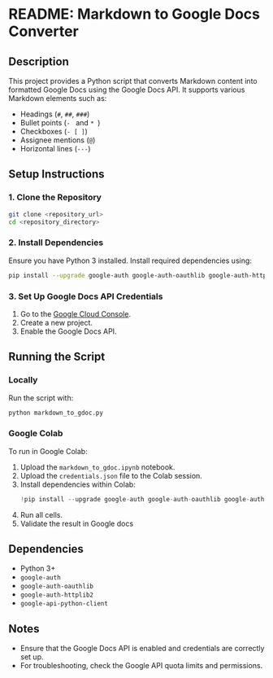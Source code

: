 # README: Markdown to Google Docs Converter

## Description
This project provides a Python script that converts Markdown content into formatted Google Docs using the Google Docs API. It supports various Markdown elements such as:
- Headings (`#`, `##`, `###`)
- Bullet points (`- ` and `* `)
- Checkboxes (`- [ ]`)
- Assignee mentions (`@`)
- Horizontal lines (`---`)

## Setup Instructions

### 1. Clone the Repository
```bash
git clone <repository_url>
cd <repository_directory>
```

### 2. Install Dependencies
Ensure you have Python 3 installed. Install required dependencies using:
```bash
pip install --upgrade google-auth google-auth-oauthlib google-auth-httplib2 google-api-python-client
```

### 3. Set Up Google Docs API Credentials
1. Go to the [Google Cloud Console](https://console.cloud.google.com/).
2. Create a new project.
3. Enable the Google Docs API.

## Running the Script

### Locally
Run the script with:
```bash
python markdown_to_gdoc.py
```

### Google Colab
To run in Google Colab:
1. Upload the `markdown_to_gdoc.ipynb` notebook.
2. Upload the `credentials.json` file to the Colab session.
3. Install dependencies within Colab:
   ```python
   !pip install --upgrade google-auth google-auth-oauthlib google-auth-httplib2 google-api-python-client
   ```
4. Run all cells.
5. Validate the result in Google docs

## Dependencies
- Python 3+
- `google-auth`
- `google-auth-oauthlib`
- `google-auth-httplib2`
- `google-api-python-client`

## Notes
- Ensure that the Google Docs API is enabled and credentials are correctly set up.
- For troubleshooting, check the Google API quota limits and permissions.

